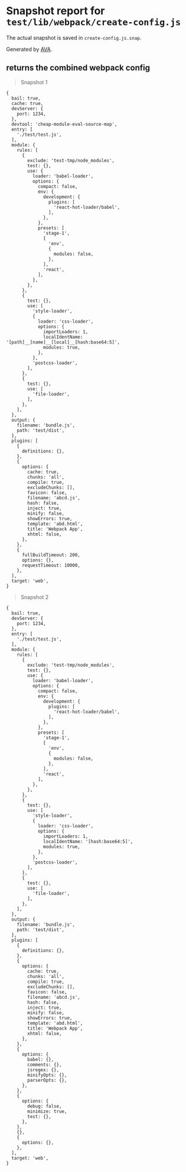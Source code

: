# Snapshot report for `test/lib/webpack/create-config.js`

The actual snapshot is saved in `create-config.js.snap`.

Generated by [AVA](https://ava.li).

## returns the combined webpack config

> Snapshot 1

    {
      bail: true,
      cache: true,
      devServer: {
        port: 1234,
      },
      devtool: 'cheap-module-eval-source-map',
      entry: [
        './test/test.js',
      ],
      module: {
        rules: [
          {
            exclude: 'test-tmp/node_modules',
            test: {},
            use: {
              loader: 'babel-loader',
              options: {
                compact: false,
                env: {
                  development: {
                    plugins: [
                      'react-hot-loader/babel',
                    ],
                  },
                },
                presets: [
                  'stage-1',
                  [
                    'env',
                    {
                      modules: false,
                    },
                  ],
                  'react',
                ],
              },
            },
          },
          {
            test: {},
            use: [
              'style-loader',
              {
                loader: 'css-loader',
                options: {
                  importLoaders: 1,
                  localIdentName: '[path]__[name]__[local]__[hash:base64:5]',
                  modules: true,
                },
              },
              'postcss-loader',
            ],
          },
          {
            test: {},
            use: [
              'file-loader',
            ],
          },
        ],
      },
      output: {
        filename: 'bundle.js',
        path: 'test/dist',
      },
      plugins: [
        {
          definitions: {},
        },
        {
          options: {
            cache: true,
            chunks: 'all',
            compile: true,
            excludeChunks: [],
            favicon: false,
            filename: 'abcd.js',
            hash: false,
            inject: true,
            minify: false,
            showErrors: true,
            template: 'abd.html',
            title: 'Webpack App',
            xhtml: false,
          },
        },
        {
          fullBuildTimeout: 200,
          options: {},
          requestTimeout: 10000,
        },
      ],
      target: 'web',
    }

> Snapshot 2

    {
      bail: true,
      devServer: {
        port: 1234,
      },
      entry: [
        './test/test.js',
      ],
      module: {
        rules: [
          {
            exclude: 'test-tmp/node_modules',
            test: {},
            use: {
              loader: 'babel-loader',
              options: {
                compact: false,
                env: {
                  development: {
                    plugins: [
                      'react-hot-loader/babel',
                    ],
                  },
                },
                presets: [
                  'stage-1',
                  [
                    'env',
                    {
                      modules: false,
                    },
                  ],
                  'react',
                ],
              },
            },
          },
          {
            test: {},
            use: [
              'style-loader',
              {
                loader: 'css-loader',
                options: {
                  importLoaders: 1,
                  localIdentName: '[hash:base64:5]',
                  modules: true,
                },
              },
              'postcss-loader',
            ],
          },
          {
            test: {},
            use: [
              'file-loader',
            ],
          },
        ],
      },
      output: {
        filename: 'bundle.js',
        path: 'test/dist',
      },
      plugins: [
        {
          definitions: {},
        },
        {
          options: {
            cache: true,
            chunks: 'all',
            compile: true,
            excludeChunks: [],
            favicon: false,
            filename: 'abcd.js',
            hash: false,
            inject: true,
            minify: false,
            showErrors: true,
            template: 'abd.html',
            title: 'Webpack App',
            xhtml: false,
          },
        },
        {
          options: {
            babel: {},
            comments: {},
            jsregex: {},
            minifyOpts: {},
            parserOpts: {},
          },
        },
        {
          options: {
            debug: false,
            minimize: true,
            test: {},
          },
        },
        {},
        {
          options: {},
        },
      ],
      target: 'web',
    }
